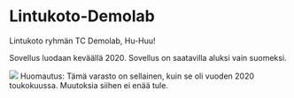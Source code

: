# Lintukoto-Demolab
Lintukoto ryhmän TC Demolab,
Hu-Huu!

Sovellus luodaan keväällä 2020.
Sovellus on saatavilla aluksi vain suomeksi.

![](https://pumpernickelpixie.com/wp-content/uploads/2015/06/33.gif)
Huomautus: Tämä varasto on sellainen, kuin se oli vuoden 2020 toukokuussa. Muutoksia siihen ei enää tule.